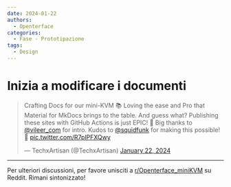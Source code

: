 ```yaml
---
date: 2024-01-22
authors:
  - Openterface
categories:
  - Fase - Prototipazione
tags:
  - Design
---
```


# Inizia a modificare i documenti

<blockquote class="twitter-tweet"><p lang="en" dir="ltr">Crafting Docs for our mini-KVM 📚 Loving the ease and Pro that Material for MkDocs brings to the table. And guess what? Publishing these sites with GitHub Actions is just EPIC! 🌟 Big thanks to <a href="https://twitter.com/vileer_com?ref_src=twsrc%5Etfw">@vileer_com</a> for intro. Kudos to <a href="https://twitter.com/squidfunk?ref_src=twsrc%5Etfw">@squidfunk</a> for making this possible!🚀 <a href="https://t.co/R7plPFXQwy">pic.twitter.com/R7plPFXQwy</a></p>&mdash; TechxArtisan (@TechxArtisan) <a href="https://twitter.com/TechxArtisan/status/1749253944487141494?ref_src=twsrc%5Etfw">January 22, 2024</a></blockquote> <script async src="https://platform.twitter.com/widgets.js" charset="utf-8"></script>

<!-- more -->
--------

Per ulteriori discussioni, per favore unisciti a [r/Openterface_miniKVM](https://www.reddit.com/r/Openterface_miniKVM/) su Reddit. Rimani sintonizzato!
